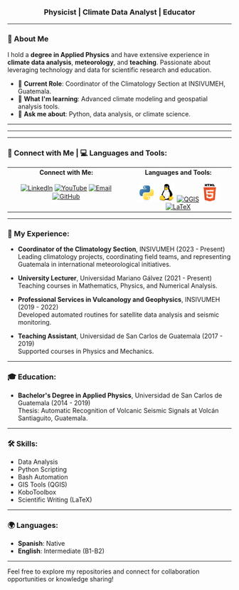 <h3 align="center">Physicist | Climate Data Analyst | Educator</h3>

---

### 🌟 About Me
I hold a **degree in Applied Physics** and have extensive experience in **climate data analysis**, **meteorology**, and **teaching**. Passionate about leveraging technology and data for scientific research and education.

- 🔭 **Current Role**: Coordinator of the Climatology Section at INSIVUMEH, Guatemala.
- 🌱 **What I'm learning**: Advanced climate modeling and geospatial analysis tools.
- 💬 **Ask me about**: Python, data analysis, or climate science.

---

---

---

### 🔗 Connect with Me | 💻 Languages and Tools:
<div align="center">
  <table>
    <tr>
      <td valign="top" align="center">
        <b>Connect with Me:</b><br><br>
        <a href="https://linkedin.com/in/peter-argueta-a5b2a21a4/" target="_blank"><img align="center" src="https://raw.githubusercontent.com/rahuldkjain/github-profile-readme-generator/master/src/images/icons/Social/linked-in-alt.svg" alt="LinkedIn" height="30" width="40" /></a>
        <a href="https://youtube.com/@pitercios03" target="_blank"><img align="center" src="https://raw.githubusercontent.com/rahuldkjain/github-profile-readme-generator/master/src/images/icons/Social/youtube.svg" alt="YouTube" height="30" width="40" /></a>
        <a href="mailto:peterarguedo@gmail.com"><img align="center" src="https://cdn-icons-png.flaticon.com/512/732/732200.png" alt="Email" height="30" width="40" /></a>
        <a href="https://github.com/PeterArgueta" target="_blank"><img align="center" src="https://raw.githubusercontent.com/rahuldkjain/github-profile-readme-generator/master/src/images/icons/Social/github.svg" alt="GitHub" height="30" width="40" /></a>
      </td>
      <td valign="top" align="center">
        <b>Languages and Tools:</b><br><br>
        <a href="https://www.python.org" target="_blank" rel="noreferrer"><img src="https://raw.githubusercontent.com/devicons/devicon/master/icons/python/python-original.svg" alt="Python" width="40" height="40"/></a>
        <a href="https://www.linux.org/" target="_blank" rel="noreferrer"><img src="https://raw.githubusercontent.com/devicons/devicon/master/icons/linux/linux-original.svg" alt="Linux" width="40" height="40"/></a>
        <a href="https://www.qgis.org/en/site/" target="_blank" rel="noreferrer"><img src="https://upload.wikimedia.org/wikipedia/commons/0/0d/QGIS_logo_new.svg" alt="QGIS" width="40" height="40"/></a>
        <a href="https://www.w3.org/html/" target="_blank" rel="noreferrer"><img src="https://raw.githubusercontent.com/devicons/devicon/master/icons/html5/html5-original-wordmark.svg" alt="HTML5" width="40" height="40"/></a>
        <a href="https://www.latex-project.org/" target="_blank" rel="noreferrer"><img src="https://upload.wikimedia.org/wikipedia/commons/9/92/LaTeX_logo.svg" alt="LaTeX" width="40" height="40"/></a>
      </td>
    </tr>
  </table>
</div>

---

### 📂 My Experience:
- **Coordinator of the Climatology Section**, INSIVUMEH (2023 - Present)  
  Leading climatology projects, coordinating field teams, and representing Guatemala in international meteorological initiatives.

- **University Lecturer**, Universidad Mariano Gálvez (2021 - Present)  
  Teaching courses in Mathematics, Physics, and Numerical Analysis.

- **Professional Services in Vulcanology and Geophysics**, INSIVUMEH (2019 - 2022)  
  Developed automated routines for satellite data analysis and seismic monitoring.

- **Teaching Assistant**, Universidad de San Carlos de Guatemala (2017 - 2019)  
  Supported courses in Physics and Mechanics.

---

### 🎓 Education:
- **Bachelor's Degree in Applied Physics**, Universidad de San Carlos de Guatemala (2014 - 2019)  
  Thesis: Automatic Recognition of Volcanic Seismic Signals at Volcán Santiaguito, Guatemala.

---

### 🛠️ Skills:
- Data Analysis
- Python Scripting
- Bash Automation
- GIS Tools (QGIS)
- KoboToolbox
- Scientific Writing (LaTeX)

---

### 🌍 Languages:
- **Spanish**: Native
- **English**: Intermediate (B1-B2)

---

Feel free to explore my repositories and connect for collaboration opportunities or knowledge sharing!

